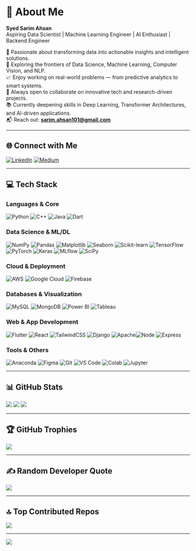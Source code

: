 # 👋 About Me  
**Syed Sarim Ahsan**  
Aspiring Data Scientist | Machine Learning Engineer | AI Enthusiast | Backend Engineer

🚀 Passionate about transforming data into actionable insights and intelligent solutions.  
🧠 Exploring the frontiers of Data Science, Machine Learning, Computer Vision, and NLP.  
📈 Enjoy working on real-world problems — from predictive analytics to smart systems.  
💬 Always open to collaborate on innovative tech and research-driven projects.  
📚 Currently deepening skills in Deep Learning, Transformer Architectures, and AI-driven applications.  
📬 Reach out: **sarim.ahsan101@gmail.com**

---

## 🌐 Connect with Me  
[![LinkedIn](https://img.shields.io/badge/LinkedIn-%230077B5.svg?logo=linkedin&logoColor=white)](https://linkedin.com/in/syedsarimahsan) [![Medium](https://img.shields.io/badge/Medium-12100E?logo=medium&logoColor=white)](https://medium.com/@sarim.ahsan101)  

---

## 💻 Tech Stack

### Languages & Core  
![Python](https://img.shields.io/badge/python-3670A0?style=flat&logo=python&logoColor=ffdd54)  ![C++](https://img.shields.io/badge/c++-%2300599C.svg?style=flat&logo=c%2B%2B&logoColor=white)  ![Java](https://img.shields.io/badge/java-%23ED8B00.svg?style=flat&logo=openjdk&logoColor=white)  ![Dart](https://img.shields.io/badge/dart-%230175C2.svg?style=flat&logo=dart&logoColor=white)  

### Data Science & ML/DL  
![NumPy](https://img.shields.io/badge/numpy-%23013243.svg?style=flat&logo=numpy&logoColor=white)  ![Pandas](https://img.shields.io/badge/pandas-%23150458.svg?style=flat&logo=pandas&logoColor=white)  ![Matplotlib](https://img.shields.io/badge/Matplotlib-%23ffffff.svg?style=flat&logo=Matplotlib&logoColor=black)  ![Seaborn](https://img.shields.io/badge/Seaborn-004488?style=flat&logo=python&logoColor=white)  ![Scikit-learn](https://img.shields.io/badge/scikit--learn-%23F7931E.svg?style=flat&logo=scikit-learn&logoColor=white)  ![TensorFlow](https://img.shields.io/badge/TensorFlow-%23FF6F00.svg?style=flat&logo=TensorFlow&logoColor=white)  ![PyTorch](https://img.shields.io/badge/PyTorch-%23EE4C2C.svg?style=flat&logo=PyTorch&logoColor=white)  ![Keras](https://img.shields.io/badge/Keras-D00000.svg?style=flat&logo=keras&logoColor=white)  ![MLflow](https://img.shields.io/badge/mlflow-%23d9ead3.svg?style=flat&logo=numpy&logoColor=blue)  ![SciPy](https://img.shields.io/badge/SciPy-%230C55A5.svg?style=flat&logo=scipy&logoColor=%white)  

### Cloud & Deployment  
![AWS](https://img.shields.io/badge/AWS-%23FF9900.svg?style=flat&logo=amazon-aws&logoColor=white)  ![Google Cloud](https://img.shields.io/badge/GoogleCloud-%234285F4.svg?style=flat&logo=google-cloud&logoColor=white)  ![Firebase](https://img.shields.io/badge/firebase-%23039BE5.svg?style=flat&logo=firebase)  

### Databases & Visualization  
![MySQL](https://img.shields.io/badge/mysql-4479A1.svg?style=flat&logo=mysql&logoColor=white)  ![MongoDB](https://img.shields.io/badge/mongodb-%234ea94b.svg?style=flat&logo=mongodb&logoColor=white)  ![Power BI](https://img.shields.io/badge/power_bi-F2C811?style=flat&logo=powerbi&logoColor=black)  ![Tableau](https://img.shields.io/badge/Tableau-E97627.svg?style=flat&logo=tableau&logoColor=white)

### Web & App Development  
![Flutter](https://img.shields.io/badge/Flutter-%2302569B.svg?style=flat&logo=Flutter&logoColor=white)  ![React](https://img.shields.io/badge/React-%2361DAFB.svg?style=flat&logo=react&logoColor=black)  ![TailwindCSS](https://img.shields.io/badge/tailwindcss-%2338B2AC.svg?style=flat&logo=tailwind-css&logoColor=white)  ![Django](https://img.shields.io/badge/Django-%23092E20.svg?style=flat&logo=django&logoColor=white)  ![Apache](https://img.shields.io/badge/apache-%23D42029.svg?style=flat&logo=apache&logoColor=white)![Node](https://img.shields.io/badge/Node.js-339933?style=flat&logo=nodedotjs&logoColor=white) ![Express](https://img.shields.io/badge/Express.js-000000?style=flat&logo=express&logoColor=white)  

### Tools & Others  
![Anaconda](https://img.shields.io/badge/Anaconda-%2344A833.svg?style=flat&logo=anaconda&logoColor=white) ![Figma](https://img.shields.io/badge/figma-%23F24E1E.svg?style=flat&logo=figma&logoColor=white)  ![Git](https://img.shields.io/badge/git-%23F05033.svg?style=flat&logo=git&logoColor=white)  ![VS Code](https://img.shields.io/badge/VSCode-%23007ACC.svg?style=flat&logo=visual-studio-code&logoColor=white) ![Colab](https://img.shields.io/badge/Google_Colab-F9AB00?style=flat&logo=google-colab&logoColor=white)  ![Jupyter](https://img.shields.io/badge/Jupyter-F37626.svg?style=flat&logo=Jupyter&logoColor=white)

---

## 📊 GitHub Stats  
![](https://github-readme-stats.vercel.app/api?username=sarimahsan&theme=shadow_blue&hide_border=false&include_all_commits=false&count_private=false) ![](https://nirzak-streak-stats.vercel.app/?user=sarimahsan&theme=shadow_blue&hide_border=false)  ![](https://github-readme-stats.vercel.app/api/top-langs/?username=sarimahsan&theme=shadow_blue&hide_border=false&layout=compact)

---

## 🏆 GitHub Trophies  
![](https://github-profile-trophy.vercel.app/?username=sarimahsan&theme=radical&no-frame=false&no-bg=true&margin-w=4)

---

## ✍️ Random Developer Quote  
![](https://quotes-github-readme.vercel.app/api?type=horizontal&theme=radical)

---

## 🔝 Top Contributed Repos  
![](https://github-contributor-stats.vercel.app/api?username=sarimahsan&limit=5&theme=dark&combine_all_yearly_contributions=true)

---

[![](https://visitcount.itsvg.in/api?id=sarimahsan&icon=0&color=0)](https://visitcount.itsvg.in)
